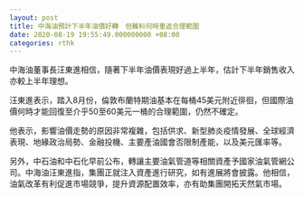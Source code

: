 ```yaml
---
layout: post
title: 中海油預計下半年油價好轉　但難料何時重返合理範圍
date: 2020-08-19 19:55:49.000000000 +08:00
categories: rthk
---
```


中海油董事長汪東進相信，隨著下半年油價表現好過上半年，估計下半年銷售收入亦較上半年理想。

汪東進表示，踏入8月份，倫敦布蘭特期油基本在每桶45美元附近徘徊，但國際油價何時才能回復至介乎50至60美元一桶的合理範圍，仍然不確定。

他表示，影響油價走勢的原因非常複雜，包括供求、新型肺炎疫情發展、全球經濟表現、地緣政治局勢、金融投機、主要產油國會否限制產能，以及美元匯率等。

另外，中石油和中石化早前公布，轉讓主要油氣管道等相關資產予國家油氣管網公司。中海油汪東進指，集團正就注入資產進行研究，如有進展將會披露。他相信，油氣改革有利促進市場競爭，提升資源配置效率，亦有助集團開拓天然氣市場。
